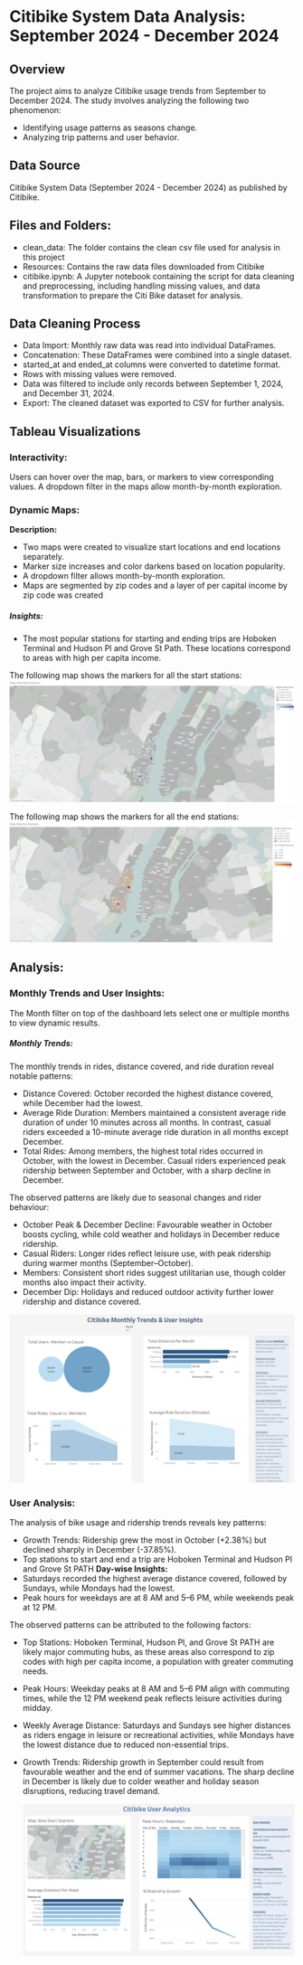 # Citibike System Data Analysis: September 2024 - December 2024

## Overview
The project aims to analyze Citibike usage trends from September to December 2024. The study involves analyzing the following two phenomenon:
   * Identifying usage patterns as seasons change.
   * Analyzing trip patterns and user behavior.

## Data Source 
Citibike System Data (September 2024 - December 2024) as published by Citibike.

## Files and Folders:
   * clean_data: The folder contains the clean csv file used for analysis in this project
   * Resources: Contains the raw data files downloaded from Citibike 
   * citibike.ipynb: A Jupyter notebook containing the script for data cleaning and preprocessing, including handling missing values, and data transformation to prepare the Citi Bike dataset for analysis.

## Data Cleaning Process
   * Data Import: Monthly raw data was read into individual DataFrames.
   * Concatenation: These DataFrames were combined into a single dataset.
   * started_at and ended_at columns were converted to datetime format.
   * Rows with missing values were removed.
   * Data was filtered to include only records between September 1, 2024, and December 31, 2024.
   * Export: The cleaned dataset was exported to CSV for further analysis.
## Tableau Visualizations
### Interactivity: 
Users can hover over the map, bars, or markers to view corresponding values. A dropdown filter in the maps allow month-by-month exploration.
### Dynamic Maps:
**Description:**
   * Two maps were created to visualize start locations and end locations separately.
   * Marker size increases and color darkens based on location popularity.
   * A dropdown filter allows month-by-month exploration.
   * Maps are segmented by zip codes and a layer of per capital income by zip code was created
##### Insights:

   * The most popular stations for starting and ending trips are Hoboken Terminal and Hudson Pl and Grove St Path.
These locations correspond to areas with high per capita income.

The following map shows the markers for all the start stations:
![image alt](https://github.com/ruprekhab/Tableau/blob/709ce6e2d63e1b650bc8eeb099d1d55d5d8615a9/Images/Map_%20Bike%20Start%20Stations.png)

The following map shows the markers for all the end stations:
![image alt](https://github.com/ruprekhab/Tableau/blob/deb6ebff73fc73b125def03a505f46cdf704369b/Images/Map_%20Bike%20End%20Stations.png)
## Analysis:

### Monthly Trends and User Insights: 
The Month filter on top of the dashboard lets select one or multiple months to view dynamic results.
##### Monthly Trends:
The monthly trends in rides, distance covered, and ride duration reveal notable patterns:
   * Distance Covered: October recorded the highest distance covered, while December had the lowest.
   * Average Ride Duration: Members maintained a consistent average ride duration of under 10 minutes across all months. In contrast, casual riders exceeded a 10-minute average ride duration in all months except December.
   * Total Rides: Among members, the highest total rides occurred in October, with the lowest in December. Casual riders experienced peak ridership between September and October, with a sharp decline in December.
     

The observed patterns are likely due to seasonal changes and rider behaviour:
   * October Peak & December Decline: Favourable weather in October boosts cycling, while cold weather and holidays in December reduce ridership.
   * Casual Riders: Longer rides reflect leisure use, with peak ridership during warmer months (September–October).
   * Members: Consistent short rides suggest utilitarian use, though colder months also impact their activity.
   * December Dip: Holidays and reduced outdoor activity further lower ridership and distance covered.

  ![image alt](https://github.com/ruprekhab/Tableau/blob/deb6ebff73fc73b125def03a505f46cdf704369b/Images/Monthly%20Trends%20%26%20User%20Insights.png)
   


### User Analysis:
The analysis of bike usage and ridership trends reveals key patterns:
   * Growth Trends: Ridership grew the most in October (+2.38%) but declined sharply in December (-37.85%).
   * Top stations to start and end a trip are Hoboken Terminal and Hudson Pl and Grove St PATH
**Day-wise Insights:**
   * Saturdays recorded the highest average distance covered, followed by Sundays, while Mondays had the lowest.
   * Peak hours for weekdays are at 8 AM and 5–6 PM, while weekends peak at 12 PM.

The observed patterns can be attributed to the following factors:
   * Top Stations: Hoboken Terminal, Hudson Pl, and Grove St PATH are likely major commuting hubs, as these areas also correspond to zip codes with high per capita income, a population with greater commuting needs.
   * Peak Hours: Weekday peaks at 8 AM and 5–6 PM align with commuting times, while the 12 PM weekend peak reflects leisure activities during midday.
   * Weekly Average Distance: Saturdays and Sundays see higher distances as riders engage in leisure or recreational activities, while Mondays have the lowest distance due to reduced non-essential trips.
   * Growth Trends: Ridership growth in September could result from favourable weather and the end of summer vacations. The sharp decline in December is likely due to colder weather and holiday season disruptions, reducing travel demand.

     ![image alt](https://github.com/ruprekhab/Tableau/blob/deb6ebff73fc73b125def03a505f46cdf704369b/Images/Bike%20User%20Analysis.png)








